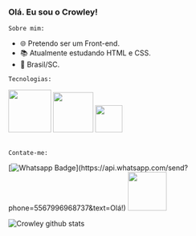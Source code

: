 ### Olá. Eu sou o Crowley!


<code>Sobre mim:</code>

- 🌐  Pretendo ser um Front-end.
- 📚  Atualmente estudando HTML e CSS.
- :house_with_garden:  Brasil/SC.

<code>Tecnologias:</code>

<div>
    <img width="85" src="https://img.shields.io/badge/Python-3776AB?style=for-the-badge&logo=python&logoColor=white" />
    <img width="80" src="https://img.shields.io/badge/Flask-000000?style=for-the-badge&logo=flask&logoColor=white"/>
    <img width="54" src="https://img.shields.io/badge/HTML-DC143C?style=for-the-badge&logo=html&logoColor=white"/>
</div><br>




<code>Contate-me:</code>

[![Whatsapp Badge](https://img.shields.io/badge/-Whatsapp-4CA143?style=flat-square&labelColor=4CA143&logo=whatsapp&logoColor=white&link=https://api.whatsapp.com/send?phone=556796968737&text=Olá!)](https://api.whatsapp.com/send?phone=5567996968737&text=Olá!)
<a href="https://discord.gg/5XMypDufcD" target="_blank"><img src="https://img.shields.io/badge/Discord-7289DA?style=for-the-badge&logo=discord&logoColor=white" width="77"></a> 

![Crowley github stats](https://github-readme-stats.vercel.app/api?username=Crowley-Dev&theme=vision-friendly-dark&show_icons=true) 
